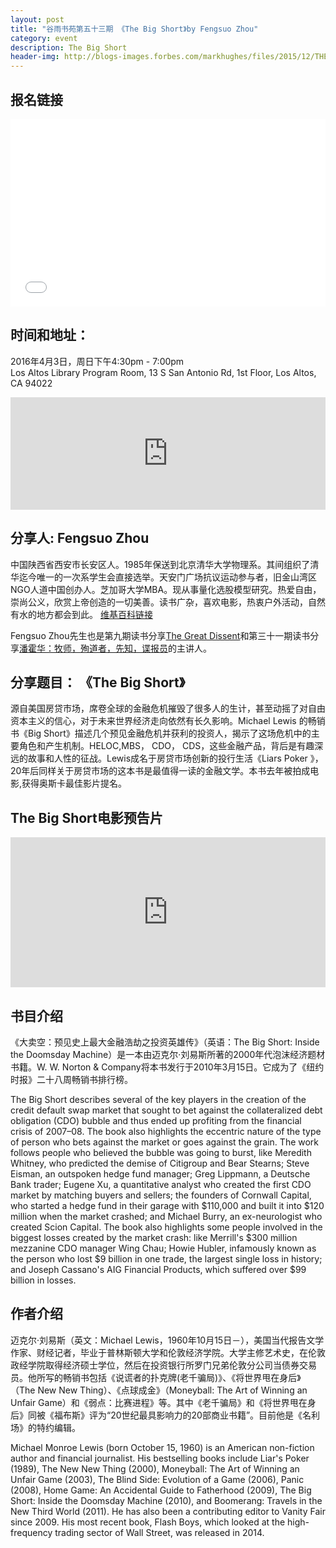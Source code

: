 ```yaml
---
layout: post
title: "谷雨书苑第五十三期 《The Big Short》by Fengsuo Zhou"
category: event
description: The Big Short
header-img: http://blogs-images.forbes.com/markhughes/files/2015/12/THE-BIG-SHORT-2-1200x849.png
---
```


## 报名链接
<div style="width:100%; text-align:left;" ><iframe  src="//eventbrite.com/tickets-external?eid=24273944020&ref=etckt" frameborder="0" height="300" width="100%" vspace="0" hspace="0" marginheight="5" marginwidth="5" scrolling="auto" allowtransparency="true"></iframe></div>

## 时间和地址：

2016年4月3日，周日下午4:30pm - 7:00pm  
Los Altos Library Program Room, 13 S San Antonio Rd, 1st Floor, Los Altos, CA 94022

<iframe width="100%" height="180" frameborder="0" style="border:0"
src="https://www.google.com/maps/embed?pb=!1m14!1m8!1m3!1d3170.3773928491078!2d-122.1157854!3d37.3809064!3m2!1i1024!2i768!4f13.1!3m3!1m2!1s0x808fb0eec3743d23%3A0xfc99aea86bf62dc6!2sLos+Altos+Library!5e0!3m2!1sen!2sus!4v1459293572290" allowfullscreen></iframe>

## 分享人: Fengsuo Zhou
中国陕西省西安市长安区人。1985年保送到北京清华大学物理系。其间组织了清华迄今唯一的一次系学生会直接选举。天安门广场抗议运动参与者，旧金山湾区NGO人道中国创办人。芝加哥大学MBA。现从事量化选股模型研究。热爱自由，崇尚公义，欣赏上帝创造的一切美善。读书广杂，喜欢电影，热衷户外活动，自然有水的地方都会到此。
[维基百科链接](https://zh.wikipedia.org/zh/%E5%91%A8%E9%94%8B%E9%94%81) 

Fengsuo Zhou先生也是第九期读书分享[The Great Dissent](http://www.valleyrain.org/event/2015/05/31/the-great-dissent/)和第三十一期读书分享[潘霍华：牧师，殉道者，先知，谍报员](http://www.valleyrain.org/event/2015/11/01/Bonheoffer-Pastor-Martyr-Prophet-Spy/)的主讲人。

## 分享题目： 《The Big Short》 

源自美国房贷市场，席卷全球的金融危机摧毁了很多人的生计，甚至动摇了对自由资本主义的信心，对于未来世界经济走向依然有长久影响。Michael Lewis 的畅销书《Big Short》描述几个预见金融危机并获利的投资人，揭示了这场危机中的主要角色和产生机制。HELOC,MBS， CDO， CDS，这些金融产品，背后是有趣深远的故事和人性的征战。Lewis成名于房贷市场创新的投行生活《Liars Poker 》，20年后同样关于房贷市场的这本书是最值得一读的金融文学。本书去年被拍成电影,获得奥斯卡最佳影片提名。

## The Big Short电影预告片
<iframe width="100%" height="240" src="https://www.youtube.com/embed/vgqG3ITMv1Q" frameborder="0" allowfullscreen></iframe>

## 书目介绍
《大卖空：预见史上最大金融浩劫之投资英雄传》（英语：The Big Short: Inside the Doomsday Machine）是一本由迈克尔·刘易斯所著的2000年代泡沫经济题材书籍。W. W. Norton & Company将本书发行于2010年3月15日。它成为了《纽约时报》二十八周畅销书排行榜。

The Big Short describes several of the key players in the creation of the credit default swap market that sought to bet against the collateralized debt obligation (CDO) bubble and thus ended up profiting from the financial crisis of 2007–08. The book also highlights the eccentric nature of the type of person who bets against the market or goes against the grain.
The work follows people who believed the bubble was going to burst, like Meredith Whitney, who predicted the demise of Citigroup and Bear Stearns; Steve Eisman, an outspoken hedge fund manager; Greg Lippmann, a Deutsche Bank trader; Eugene Xu, a quantitative analyst who created the first CDO market by matching buyers and sellers; the founders of Cornwall Capital, who started a hedge fund in their garage with $110,000 and built it into $120 million when the market crashed; and Michael Burry, an ex-neurologist who created Scion Capital.
The book also highlights some people involved in the biggest losses created by the market crash: like Merrill's $300 million mezzanine CDO manager Wing Chau; Howie Hubler, infamously known as the person who lost $9 billion in one trade, the largest single loss in history; and Joseph Cassano's AIG Financial Products, which suffered over $99 billion in losses.

## 作者介绍
迈克尔·刘易斯（英文：Michael Lewis，1960年10月15日－），美国当代报告文学作家、财经记者，毕业于普林斯顿大学和伦敦经济学院。大学主修艺术史，在伦敦政经学院取得经济硕士学位，然后在投资银行所罗门兄弟伦敦分公司当债券交易员。他所写的畅销书包括《说谎者的扑克牌(老千骗局)》、《将世界甩在身后》（The New New Thing）、《点球成金》（Moneyball: The Art of Winning an Unfair Game）和《弱点：比赛进程》等。其中《老千骗局》和《将世界甩在身后》同被《福布斯》评为“20世纪最具影响力的20部商业书籍”。目前他是《名利场》的特约编辑。

Michael Monroe Lewis (born October 15, 1960) is an American non-fiction author and financial journalist. His bestselling books include Liar's Poker (1989), The New New Thing (2000), Moneyball: The Art of Winning an Unfair Game (2003), The Blind Side: Evolution of a Game (2006), Panic (2008), Home Game: An Accidental Guide to Fatherhood (2009), The Big Short: Inside the Doomsday Machine (2010), and Boomerang: Travels in the New Third World (2011). He has also been a contributing editor to Vanity Fair since 2009. His most recent book, Flash Boys, which looked at the high-frequency trading sector of Wall Street, was released in 2014.

